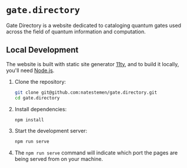 # `gate.directory`

Gate Directory is a website dedicated to cataloging quantum gates used across the field of quantum information and computation.

## Local Development

The website is built with static site generator [11ty](https://www.11ty.dev/), and to build it locally, you'll need [Node.js](https://nodejs.org/en/download).

1. Clone the repository:
    ```sh
    git clone git@github.com:natestemen/gate.directory.git
    cd gate.directory
    ```
2. Install dependencies:
    ```sh
    npm install
    ```
3. Start the development server:
    ```sh
    npm run serve
    ```
4. The `npm run serve` command will indicate which port the pages are being served from on your machine.
